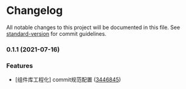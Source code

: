 # Changelog

All notable changes to this project will be documented in this file. See [standard-version](https://github.com/conventional-changelog/standard-version) for commit guidelines.

### 0.1.1 (2021-07-16)


### Features

* [组件库工程化] commit规范配置 ([3446845](https://github.com/kobehhh/my-comp/commit/344684582e89eabed00460294680cb9b3e71646e))
